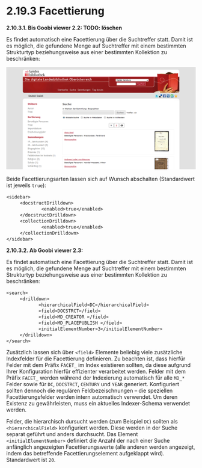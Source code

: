# 2.19.3 Facettierung

**2.10.3.1. Bis Goobi viewer 2.2: TODO: löschen**

Es findet automatisch eine Facettierung über die Suchtreffer statt. Damit ist es möglich, die gefundene Menge auf Suchtreffer mit einem bestimmten Strukturtyp beziehungsweise aus einer bestimmten Kollektion zu beschränken:

![](../../.gitbook/assets/facettierung.png)

Beide Facettierungsarten lassen sich auf Wunsch abschalten \(Standardwert ist jeweils `true`\):

```markup
<sidebar>
     <docstructDrilldown>
             <enabled>true</enabled>
     </docstructDrilldown>
     <collectionDrilldown>
             <enabled>true</enabled>
     </collectionDrilldown>
</sidebar>
```

**2.10.3.2. Ab Goobi viewer 2.3:**

Es findet automatisch eine Facettierung über die Suchtreffer statt. Damit ist es möglich, die gefundene Menge auf Suchtreffer mit einem bestimmten Strukturtyp beziehungsweise aus einer bestimmten Kollektion zu beschränken:

```markup
<search>
     <drilldown>
            <hierarchicalField>DC</hierarchicalField>
            <field>DOCSTRCT</field>
            <field>MD_CREATOR </field>
            <field>MD_PLACEPUBLISH </field>
            <initialElementNumber>3</initialElementNumber>
     </drilldown>
</search>
```

Zusätzlich lassen sich über `<field>` Elemente beliebig viele zusätzliche Indexfelder für die Facettierung definieren. Zu beachten ist, dass hierfür Felder mit dem Präfix `FACET_` im Index existieren sollten, da diese aufgrund Ihrer Konfiguration hierfür effizienter verarbeitet werden. Felder mit dem Präfix `FACET_` werden während der Indexierung automatisch für alle `MD_*` Felder sowie für `DC`, `DOCSTRCT`, `CENTURY` und `YEAR` generiert. Konfiguriert sollten dennoch die regulären Feldbezeischnungen – die speziellen Facettierungsfelder werden intern automatisch verwendet. Um deren Existenz zu gewährleisten, muss ein aktuelles Indexer-Schema verwendet werden.

Felder, die hierarchisch dursucht werden \(zum Beispiel `DC`\) sollten als `<hierarchicalField>` konfiguriert werden. Diese werden in der Suche separat geführt und anders durchsucht. Das Element `<initialElementNumber>` definiert die Anzahl der nach einer Suche anfänglich angezeigten Facettierungswerte \(alle anderen werden angezeigt, indem das betreffende Facettierungselement aufgeklappt wird\). Standardwert ist `20`.

